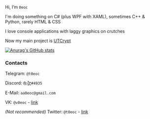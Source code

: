 Hi, I’m `0eoc`

I'm doing something on C# (plus WPF with XAML), sometimes C++ & Python, rarely HTML & CSS

I love console applications with laggy graphics on crutches

Now my main project is [UTCrypt](https://0eoc-0.github.io/UTCrypt/)

[![Anurag's GitHub stats](https://github-readme-stats.vercel.app/api?username=a0eoc&show_icons=true&theme=prussian&border_color=366FA0&custom_title=%F0%9F%93%88%20GitHub%20Stats&text_color=82C2FF&hide_rank=true)](https://github.com/anuraghazra/github-readme-stats)

### Contacts

Telegram: `@t0eoc`

Discord: `θ̫͑͋ε̧̊̄ó̪̒͝ς#4935`

E-Mail: `aa0eoc@gmail.com`

VK: `@v0eoc` - [link](https://vk.com/v0eoc)

_(Not recommended)_ Twitter: `@t0eoc` - [link](https://twitter.com/t0eoc)

